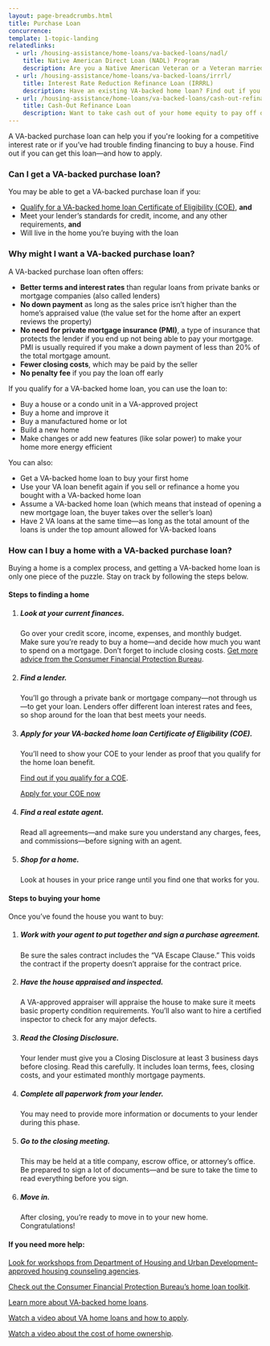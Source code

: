 ```yaml
---
layout: page-breadcrumbs.html
title: Purchase Loan
concurrence: 
template: 1-topic-landing
relatedlinks:
  - url: /housing-assistance/home-loans/va-backed-loans/nadl/
    title: Native American Direct Loan (NADL) Program
    description: Are you a Native American Veteran or a Veteran married to a Native American? Find out if you can get a loan through our NADL program to buy, build, or improve a home on Federal Trust Land.
  - url: /housing-assistance/home-loans/va-backed-loans/irrrl/
    title: Interest Rate Reduction Refinance Loan (IRRRL)
    description: Have an existing VA-backed home loan? Find out if you can get a VA-backed IRRRL to help reduce your monthly payments or make them more stable.
  - url: /housing-assistance/home-loans/va-backed-loans/cash-out-refinance/
    title: Cash-Out Refinance Loan
    description: Want to take cash out of your home equity to pay off debt, pay for school, or take care of other needs? Find out if you can get a VA-backed cash-out refinance loan.
---
```


<div class="va-introtext">

A VA-backed purchase loan can help you if you're looking for a competitive interest rate or if you’ve had trouble finding  financing to buy a house. Find out if you can get this loan—and how to apply. 

</div>

<div class="feature">

### Can I get a VA-backed purchase loan?

You may be able to get a VA-backed purchase loan if you:
-	[Qualify for a VA-backed home loan Certificate of Eligibility (COE)](/housing-assistance/home-loans/eligibility/), **and**
-	Meet your lender’s standards for credit, income, and any other requirements, **and**
-	Will live in the home you’re buying with the loan

</div>

### Why might I want a VA-backed purchase loan?

A VA-backed purchase loan often offers:

- **Better terms and interest rates** than regular loans from private banks or mortgage companies (also called lenders)
- **No down payment** as long as the sales price isn’t higher than the home’s appraised value (the value set for the home after an expert reviews the property)
- **No need for private mortgage insurance (PMI)**, a type of insurance that protects the lender if you end up not being able to pay your mortgage. PMI is usually required if you make a down payment of less than 20% of the total mortgage amount.
- **Fewer closing costs**, which may be paid by the seller
- **No penalty fee** if you pay the loan off early

If you qualify for a VA-backed home loan, you can use the loan to:

-	Buy a house or a condo unit in a VA-approved project
-	Buy a home and improve it
-	Buy a manufactured home or lot
-	Build a new home
-	Make changes or add new features (like solar power) to make your home more energy efficient

You can also:

- Get a VA-backed home loan to buy your first home
- Use your VA loan benefit again if you sell or refinance a home you bought with a VA-backed home loan
- Assume a VA-backed home loan (which means that instead of opening a new mortgage loan, the buyer takes over the seller’s loan)
- Have 2 VA loans at the same time—as long as the total amount of the loans is under the top amount allowed for VA-backed loans

### How can I buy a home with a VA-backed purchase loan?

Buying a home is a complex process, and getting a VA-backed home loan is only one piece of the puzzle. Stay on track by following the steps below.

#### Steps to finding a home

<ol class="process">
<li class="step one">

##### Look at your current finances.
Go over your credit score, income, expenses, and monthly budget. Make sure you’re ready to buy a home—and decide how much you want to spend on a mortgage. Don’t forget to include closing costs. [Get more advice from the Consumer Financial Protection Bureau](http://www.consumerfinance.gov/owning-a-home/process/prepare/). 

</li>

<li class="step two">

##### Find a lender.

You’ll go through a private bank or mortgage company—not through us—to get your loan. Lenders offer different loan interest rates and fees, so shop around for the loan that best meets your needs. 

</li>

<li class="step three">

##### Apply for your VA-backed home loan Certificate of Eligibility (COE).

You’ll need to show your COE to your lender as proof that you qualify for the home loan benefit. <br />

[Find out if you qualify for a COE](/housing-assistance/home-loans/eligibility/). <br />

<a class="usa-button-primary va-button-primary" href="/housing-assistance/home-loans/apply-for-certificate-of-eligibility">Apply for your COE now</a>

</li>

<li class="step four">

##### Find a real estate agent.

Read all agreements—and make sure you understand any charges, fees, and commissions—before signing with an agent.

</li>

<li class="step last five">

##### Shop for a home.

Look at houses in your price range until you find one that works for you.

</li>
</ol>

#### Steps to buying your home

Once you’ve found the house you want to buy:

<ol class="process">
<li class="step one">

##### Work with your agent to put together and sign a purchase agreement.

Be sure the sales contract includes the “VA Escape Clause.” This voids the contract if the property doesn’t appraise for the contract price. 

</li>

<li class="step two">

##### Have the house appraised and inspected.

A VA-approved appraiser will appraise the house to make sure it meets basic property condition requirements. You’ll also want to hire a certified inspector to check for any major defects.

</li>

<li class="step three">

##### Read the Closing Disclosure.

Your lender must give you a Closing Disclosure at least 3 business days before closing. Read this carefully. It includes loan terms, fees, closing costs, and your estimated monthly mortgage payments.

</li>

<li class="step four">

##### Complete all paperwork from your lender.

You may need to provide more information or documents to your lender during this phase.  

</li>

<li class="step five">

##### Go to the closing meeting.

This may be held at a title company, escrow office, or attorney’s office. Be prepared to sign a lot of documents—and be sure to take the time to read everything before you sign.

</li>

<li class="step last six">

##### Move in.

After closing, you’re ready to move in to your new home. Congratulations!  

</li>
</ol>

#### If you need more help:

[Look for workshops from Department of Housing and Urban Development–approved housing counseling agencies](http://www.hud.gov/offices/hsg/sfh/hcc/hcs.cfm?weblistaction=summary).

[Check out the Consumer Financial Protection Bureau’s home loan toolkit](http://files.consumerfinance.gov/f/201503_cfpb_your-home-loan-toolkit-web.pdf).

[Learn more about VA-backed home loans](http://www.benefits.va.gov/homeloans/).

[Watch a video about VA home loans and how to apply](https://www.youtube.com/watch?v=h3gR_BmMP7A).

[Watch a video about the cost of home ownership](https://www.youtube.com/watch?v=vYr5QVwL1Ow). 
